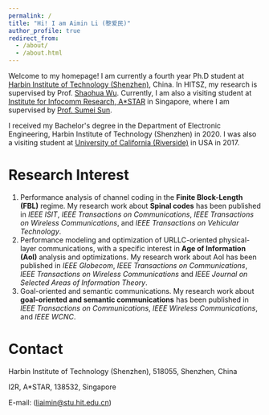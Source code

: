 ```yaml
---
permalink: /
title: "Hi! I am Aimin Li (黎爱民)"
author_profile: true
redirect_from: 
  - /about/
  - /about.html
---
```


Welcome to my homepage! I am currently a fourth year Ph.D student at [Harbin Institute of Technology (Shenzhen)](https://www.hitsz.edu.cn/index.html), China. In HITSZ, my research is supervised by Prof. [Shaohua Wu](https://faculty.hitsz.edu.cn/wushaohua). Currently, I am also a visiting student at [Institute for Infocomm Research, A\*STAR](https://www.a-star.edu.sg/i2r) in Singapore, where I am supervised by [Prof. Sumei Sun](https://www.a-star.edu.sg/i2r/about-i2r/i2r-management/sun-sumei). 

I received my Bachelor's degree in the Department of Electronic Engineering, Harbin Institute of Technology (Shenzhen) in 2020. I was also a visiting student at [University of California (Riverside)](https://www.ucr.edu) in USA in 2017.

Research Interest
======
1. Performance analysis of channel coding in the **Finite Block-Length (FBL)** regime. My research work about **Spinal codes** has been published in *IEEE ISIT*, *IEEE Transactions on Communications*, *IEEE Transactions on Wireless Communications*, and *IEEE Transactions on Vehicular Technology*.
2. Performance modeling and optimization of URLLC-oriented physical-layer communications, with a specific interest in **Age of Information (AoI)** analysis and optimizations. My research work about AoI has been published in *IEEE Globecom*, *IEEE Transactions on Communications*, *IEEE Transactions on Wireless Communications* and *IEEE Journal on Selected Areas of Information Theory*.
3. Goal-oriented and semantic communications. My research work about **goal-oriented and semantic communications** has been published in *IEEE Transactions on Communications*, *IEEE Wireless Communications*, and *IEEE WCNC*.

Contact
======
Harbin Institute of Technology (Shenzhen), 518055, Shenzhen, China

I2R, A*STAR, 138532, Singapore

E-mail: (liaimin@stu.hit.edu.cn)




